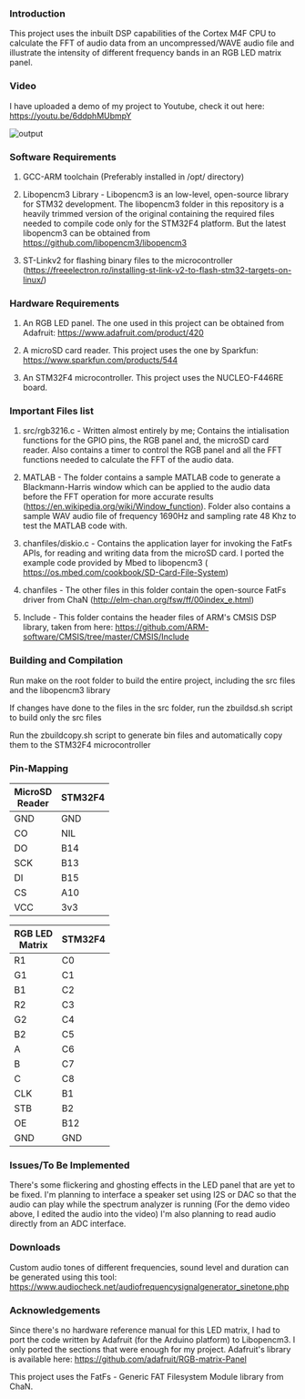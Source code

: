 <h3>Introduction</h3>

This project uses the inbuilt DSP capabilities of the Cortex M4F CPU to calculate the FFT of audio data from an uncompressed/WAVE audio file and illustrate the intensity of different frequency bands in an RGB LED matrix panel.

<h3>Video</h3>

I have uploaded a demo of my project to Youtube, check it out here: https://youtu.be/6ddphMUbmpY

![output](https://user-images.githubusercontent.com/7463848/106691030-17fea000-65d3-11eb-9f09-0406d67e1159.gif)


<h3>Software Requirements</h3>

1. GCC-ARM toolchain (Preferably installed in /opt/ directory)

2. Libopencm3 Library - Libopencm3 is an low-level, open-source library for STM32 development. The libopencm3 folder in this repository is a heavily trimmed version of the original containing the required files needed to compile code only for the STM32F4 platform. But the latest libopencm3 can be obtained from https://github.com/libopencm3/libopencm3

3. ST-Linkv2 for flashing binary files to the microcontroller (https://freeelectron.ro/installing-st-link-v2-to-flash-stm32-targets-on-linux/)

<h3>Hardware Requirements</h3>

1. An RGB LED panel. The one used in this project can be obtained from Adafruit: https://www.adafruit.com/product/420

2. A microSD card reader. This project uses the one by Sparkfun: https://www.sparkfun.com/products/544

3. An STM32F4 microcontroller. This project uses the NUCLEO-F446RE board.

<h3>Important Files list</h3>

1. src/rgb3216.c - Written almost entirely by me; Contains the intialisation functions for the GPIO pins, the RGB panel and, the microSD card reader. Also contains a timer to control the RGB panel and all the FFT functions needed to calculate the FFT of the audio data.

2. MATLAB - The folder contains a sample MATLAB code to generate a Blackmann-Harris window which can be applied to the audio data before the FFT operation for more accurate results (https://en.wikipedia.org/wiki/Window_function). Folder also contains a sample WAV audio file of frequency 1690Hz and sampling rate 48 Khz to test the MATLAB code with. 

3. chanfiles/diskio.c - Contains the application layer for invoking the FatFs APIs, for reading and writing data from the microSD card. I ported the example code provided by Mbed to libopencm3 ( https://os.mbed.com/cookbook/SD-Card-File-System)

4. chanfiles - The other files in this folder contain the open-source FatFs driver from ChaN (http://elm-chan.org/fsw/ff/00index_e.html)

5. Include - This folder contains the header files of ARM's CMSIS DSP library, taken from here: https://github.com/ARM-software/CMSIS/tree/master/CMSIS/Include


<h3>Building and Compilation</h3>

Run make on the root folder to build the entire project, including the src files and the libopencm3 library

If changes have done to the files in the src folder, run the zbuildsd.sh script to build only the src files

Run the zbuildcopy.sh script to generate bin files and automatically copy them to the STM32F4 microcontroller

<h3>Pin-Mapping</h3>

<table>
<thead>
  <tr>
    <th>MicroSD <br>Reader</th>
    <th>STM32F4</th>
  </tr>
</thead>
<tbody>
  <tr>
    <td>GND</td>
    <td>GND</td>
  </tr>
  <tr>
    <td>CO</td>
    <td>NIL</td>
  </tr>
  <tr>
    <td>DO</td>
    <td>B14</td>
  </tr>
  <tr>
    <td>SCK</td>
    <td>B13</td>
  </tr>
  <tr>
    <td>DI</td>
    <td>B15</td>
  </tr>
  <tr>
    <td>CS</td>
    <td>A10</td>
  </tr>
  <tr>
    <td>VCC</td>
    <td>3v3</td>
  </tr>
</tbody>
</table>


<table>
<thead>
  <tr>
    <th>RGB LED <br>Matrix</th>
    <th>STM32F4</th>
  </tr>
</thead>
<tbody>
  <tr>
    <td>R1</td>
    <td>C0</td>
  </tr>
  <tr>
    <td>G1</td>
    <td>C1</td>
  </tr>
  <tr>
    <td>B1</td>
    <td>C2</td>
  </tr>
  <tr>
    <td>R2</td>
    <td>C3</td>
  </tr>
  <tr>
    <td>G2</td>
    <td>C4</td>
  </tr>
  <tr>
    <td>B2</td>
    <td>C5</td>
  </tr>
  <tr>
    <td>A</td>
    <td>C6</td>
  </tr>
  <tr>
    <td>B</td>
    <td>C7</td>
  </tr>
  <tr>
    <td>C</td>
    <td>C8</td>
  </tr>
  <tr>
    <td>CLK</td>
    <td>B1</td>
  </tr>
  <tr>
    <td>STB</td>
    <td>B2</td>
  </tr>
  <tr>
    <td>OE</td>
    <td>B12</td>
  </tr>
  <tr>
    <td>GND</td>
    <td>GND</td>
  </tr>
</tbody>
</table>



<h3>Issues/To Be Implemented</h3>

There's some flickering and ghosting effects in the LED panel that are yet to be fixed.
I'm planning to interface a speaker set using I2S or DAC so that the audio can play while the spectrum analyzer is running (For the demo video above, I edited the audio into the video)
I'm also planning to read audio directly from an ADC interface.

<h3>Downloads</h3>

Custom audio tones of different frequencies, sound level and duration can be generated using this tool: https://www.audiocheck.net/audiofrequencysignalgenerator_sinetone.php

<h3>Acknowledgements</h3>

Since there's no hardware reference manual for this LED matrix, I had to port the code written by Adafruit (for the Arduino platform) to Libopencm3. I only ported the sections that were enough for my project. Adafruit's library is available here: https://github.com/adafruit/RGB-matrix-Panel

This project uses the FatFs - Generic FAT Filesystem Module library from ChaN.
